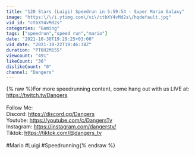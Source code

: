 ```yaml
---
title: "120 Stars (Luigi) Speedrun in 5:59:54 - Super Mario Galaxy"
image: "https:\/\/i.ytimg.com\/vi\/ctbXY4vMd2s\/hqdefault.jpg"
vid_id: "ctbXY4vMd2s"
categories: "Gaming"
tags: ["speedrun","speed run","mario"]
date: "2021-10-30T19:29:25+03:00"
vid_date: "2021-10-22T19:46:38Z"
duration: "PT6H2M15S"
viewcount: "491"
likeCount: "36"
dislikeCount: "0"
channel: "Dangers"
---
```

{% raw %}For more speedrunning content, come hang out with us LIVE at: <a rel="nofollow" target="blank" href="https://twitch.tv/Dangers">https://twitch.tv/Dangers</a><br /><br />Follow Me:<br />Discord: <a rel="nofollow" target="blank" href="https://discord.gg/Dangers">https://discord.gg/Dangers</a><br />Youtube: <a rel="nofollow" target="blank" href="https://youtube.com/c/DangersTv">https://youtube.com/c/DangersTv</a><br />Instagram: <a rel="nofollow" target="blank" href="https://instagram.com/dangerstv/">https://instagram.com/dangerstv/</a><br />Tiktok: <a rel="nofollow" target="blank" href="https://tiktok.com/@dangers_tv">https://tiktok.com/@dangers_tv</a><br /><br />#Mario #Luigi #Speedrunning{% endraw %}
